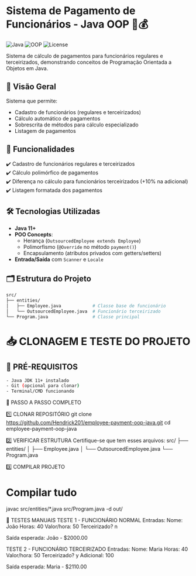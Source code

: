 # Sistema de Pagamento de Funcionários - Java OOP 💼💰

![Java](https://img.shields.io/badge/Java-11%2B-blue?logo=java)
![OOP](https://img.shields.io/badge/OOP-Herança%2FPolimorfismo-success)
![License](https://img.shields.io/badge/License-MIT-green)

Sistema de cálculo de pagamentos para funcionários regulares e terceirizados, demonstrando conceitos de Programação Orientada a Objetos em Java.

## 📌 Visão Geral

Sistema que permite:
- Cadastro de funcionários (regulares e terceirizados)
- Cálculo automático de pagamentos
- Sobrescrita de métodos para cálculo especializado
- Listagem de pagamentos

## 🚀 Funcionalidades

✔️ Cadastro de funcionários regulares e terceirizados  
✔️ Cálculo polimórfico de pagamentos  
✔️ Diferença no cálculo para funcionários terceirizados (+10% na adicional)  
✔️ Listagem formatada dos pagamentos  

## 🛠️ Tecnologias Utilizadas

- **Java 11+**
- **POO Concepts**:
  - Herança (`OutsourcedEmployee extends Employee`)
  - Polimorfismo (`@Override` no método `payment()`)
  - Encapsulamento (atributos privados com getters/setters)
- **Entrada/Saída** com `Scanner` e `Locale`

## 🗂️ Estrutura do Projeto

```bash
src/
├── entities/
│   ├── Employee.java            # Classe base de funcionário
│   └── OutsourcedEmployee.java  # Funcionário terceirizado
└── Program.java                 # Classe principal
```

# 📥 CLONAGEM E TESTE DO PROJETO

## 🔧 PRÉ-REQUISITOS
```bash
- Java JDK 11+ instalado
- Git (opcional para clonar)
- Terminal/CMD funcionando
```

🚀 PASSO A PASSO COMPLETO

1️⃣ CLONAR REPOSITÓRIO
git clone https://github.com/Hendrick201/employee-payment-oop-java.git
cd employee-payment-oop-java

2️⃣ VERIFICAR ESTRUTURA
Certifique-se que tem esses arquivos:
src/
├── entities/
│   ├── Employee.java
│   └── OutsourcedEmployee.java
└── Program.java

3️⃣ COMPILAR PROJETO
# Compilar tudo
javac src/entities/*.java src/Program.java -d out/

🧪 TESTES MANUAIS
TESTE 1 - FUNCIONÁRIO NORMAL
Entradas:
Nome: João
Horas: 40
Valor/hora: 50
Terceirizado? n

Saída esperada:
João - $2000.00

TESTE 2 - FUNCIONÁRIO TERCEIRIZADO
Entradas:
Nome: Maria
Horas: 40
Valor/hora: 50
Terceirizado? y
Adicional: 100

Saída esperada:
Maria - $2110.00
